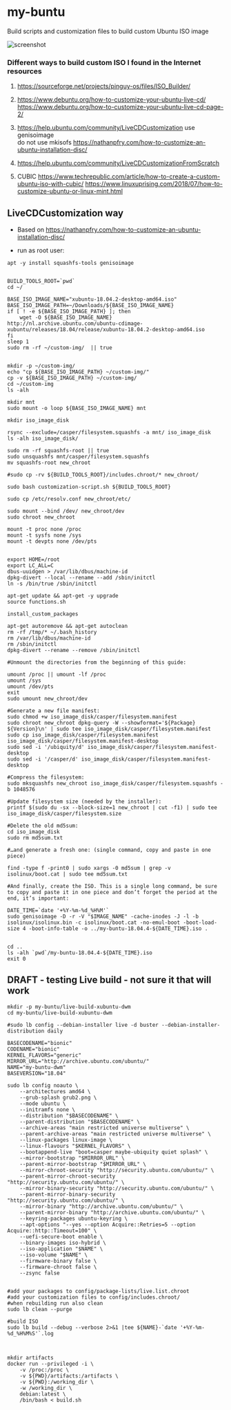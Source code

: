 # my-buntu
Build scripts and customization files to build custom Ubuntu ISO image

![screenshot](my-buntu-dwm-2019-07-02-133014_1440x900_scrot.png)


### Different ways to build custom ISO I found in the Internet resources

1. https://sourceforge.net/projects/pinguy-os/files/ISO_Builder/

2. https://www.debuntu.org/how-to-customize-your-ubuntu-live-cd/
https://www.debuntu.org/how-to-customize-your-ubuntu-live-cd-page-2/

3. https://help.ubuntu.com/community/LiveCDCustomization
use genisoimage  
do not use mkisofs
https://nathanpfry.com/how-to-customize-an-ubuntu-installation-disc/

4. https://help.ubuntu.com/community/LiveCDCustomizationFromScratch

5. CUBIC
https://www.techrepublic.com/article/how-to-create-a-custom-ubuntu-iso-with-cubic/
https://www.linuxuprising.com/2018/07/how-to-customize-ubuntu-or-linux-mint.html

## LiveCDCustomization way 

* Based on https://nathanpfry.com/how-to-customize-an-ubuntu-installation-disc/

* run as root user:

```
apt -y install squashfs-tools genisoimage


BUILD_TOOLS_ROOT=`pwd`
cd ~/

BASE_ISO_IMAGE_NAME="xubuntu-18.04.2-desktop-amd64.iso"
BASE_ISO_IMAGE_PATH=~/Downloads/${BASE_ISO_IMAGE_NAME}
if [ ! -e ${BASE_ISO_IMAGE_PATH} ]; then
	wget -O ${BASE_ISO_IMAGE_NAME} http://nl.archive.ubuntu.com/ubuntu-cdimage-xubuntu/releases/18.04/release/xubuntu-18.04.2-desktop-amd64.iso 
fi 
sleep 1 
sudo rm -rf ~/custom-img/  || true 


mkdir -p ~/custom-img/
echo "cp ${BASE_ISO_IMAGE_PATH} ~/custom-img/"
cp -v ${BASE_ISO_IMAGE_PATH} ~/custom-img/
cd ~/custom-img
ls -alh 

mkdir mnt
sudo mount -o loop ${BASE_ISO_IMAGE_NAME} mnt

mkdir iso_image_disk

rsync --exclude=/casper/filesystem.squashfs -a mnt/ iso_image_disk
ls -alh iso_image_disk/

sudo rm -rf squashfs-root || true 
sudo unsquashfs mnt/casper/filesystem.squashfs
mv squashfs-root new_chroot

#sudo cp -rv ${BUILD_TOOLS_ROOT}/includes.chroot/* new_chroot/

sudo bash customization-script.sh ${BUILD_TOOLS_ROOT}

sudo cp /etc/resolv.conf new_chroot/etc/

sudo mount --bind /dev/ new_chroot/dev
sudo chroot new_chroot

mount -t proc none /proc
mount -t sysfs none /sys
mount -t devpts none /dev/pts


export HOME=/root
export LC_ALL=C
dbus-uuidgen > /var/lib/dbus/machine-id
dpkg-divert --local --rename --add /sbin/initctl
ln -s /bin/true /sbin/initctl

apt-get update && apt-get -y upgrade
source functions.sh

install_custom_packages

apt-get autoremove && apt-get autoclean
rm -rf /tmp/* ~/.bash_history
rm /var/lib/dbus/machine-id
rm /sbin/initctl
dpkg-divert --rename --remove /sbin/initctl

#Unmount the directories from the beginning of this guide:

umount /proc || umount -lf /proc
umount /sys
umount /dev/pts
exit
sudo umount new_chroot/dev

#Generate a new file manifest:
sudo chmod +w iso_image_disk/casper/filesystem.manifest
sudo chroot new_chroot dpkg-query -W --showformat='${Package} ${Version}\n' | sudo tee iso_image_disk/casper/filesystem.manifest
sudo cp iso_image_disk/casper/filesystem.manifest iso_image_disk/casper/filesystem.manifest-desktop
sudo sed -i '/ubiquity/d' iso_image_disk/casper/filesystem.manifest-desktop
sudo sed -i '/casper/d' iso_image_disk/casper/filesystem.manifest-desktop

#Compress the filesystem:
sudo mksquashfs new_chroot iso_image_disk/casper/filesystem.squashfs -b 1048576

#Update filesystem size (needed by the installer):
printf $(sudo du -sx --block-size=1 new_chroot | cut -f1) | sudo tee iso_image_disk/casper/filesystem.size

#Delete the old md5sum:
cd iso_image_disk
sudo rm md5sum.txt

#…and generate a fresh one: (single command, copy and paste in one piece)

find -type f -print0 | sudo xargs -0 md5sum | grep -v isolinux/boot.cat | sudo tee md5sum.txt

#And finally, create the ISO. This is a single long command, be sure to copy and paste it in one piece and don’t forget the period at the end, it’s important:

DATE_TIME=`date '+%Y-%m-%d_%H%M'`
sudo genisoimage -D -r -V "$IMAGE_NAME" -cache-inodes -J -l -b isolinux/isolinux.bin -c isolinux/boot.cat -no-emul-boot -boot-load-size 4 -boot-info-table -o ../my-buntu-18.04.4-${DATE_TIME}.iso . 


cd ..
ls -alh `pwd`/my-buntu-18.04.4-${DATE_TIME}.iso
exit 0 

```


## DRAFT - testing Live build - not sure it that will work 

```
mkdir -p my-buntu/live-build-xubuntu-dwm
cd my-buntu/live-build-xubuntu-dwm

#sudo lb config --debian-installer live -d buster --debian-installer-distribution daily

BASECODENAME="bionic"
CODENAME="bionic"
KERNEL_FLAVORS="generic"
MIRROR_URL="http://archive.ubuntu.com/ubuntu/"
NAME="my-buntu-dwm"
BASEVERSION="18.04"

sudo lb config noauto \
    --architectures amd64 \
    --grub-splash grub2.png \
    --mode ubuntu \
    --initramfs none \
    --distribution "$BASECODENAME" \
    --parent-distribution "$BASECODENAME" \
    --archive-areas "main restricted universe multiverse" \
    --parent-archive-areas "main restricted universe multiverse" \
    --linux-packages linux-image \
    --linux-flavours "$KERNEL_FLAVORS" \
    --bootappend-live "boot=casper maybe-ubiquity quiet splash" \
    --mirror-bootstrap "$MIRROR_URL" \
    --parent-mirror-bootstrap "$MIRROR_URL" \
    --mirror-chroot-security "http://security.ubuntu.com/ubuntu/" \
    --parent-mirror-chroot-security "http://security.ubuntu.com/ubuntu/" \
    --mirror-binary-security "http://security.ubuntu.com/ubuntu/" \
    --parent-mirror-binary-security "http://security.ubuntu.com/ubuntu/" \
    --mirror-binary "http://archive.ubuntu.com/ubuntu/" \
    --parent-mirror-binary "http://archive.ubuntu.com/ubuntu/" \
    --keyring-packages ubuntu-keyring \
    --apt-options "--yes --option Acquire::Retries=5 --option Acquire::http::Timeout=100" \
    --uefi-secure-boot enable \
    --binary-images iso-hybrid \
    --iso-application "$NAME" \
    --iso-volume "$NAME" \
    --firmware-binary false \
    --firmware-chroot false \
    --zsync false


#add your packages to config/package-lists/live.list.chroot
#add your customization files to config/includes.chroot/
#when rebuilding run also clean
sudo lb clean --purge

#build ISO
sudo lb build --debug --verbose 2>&1 |tee ${NAME}-`date '+%Y-%m-%d_%H%M%S'`.log



mkdir artifacts
docker run --privileged -i \
    -v /proc:/proc \
    -v ${PWD}/artifacts:/artifacts \
    -v ${PWD}:/working_dir \
    -w /working_dir \
    debian:latest \
    /bin/bash < build.sh

```
